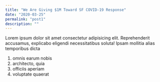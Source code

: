 ```yaml
---
title: "We Are Giving $1M Toward SF COVID-19 Response"
date: "2020-03-25"
permalink: "post1"
description: ""
---
```


Lorem ipsum dolor sit amet consectetur adipisicing elit. Reprehenderit accusamus, explicabo eligendi necessitatibus soluta! Ipsam mollitia alias temporibus dicta

1. omnis earum nobis
2. architecto, quia
3. officiis aperiam
4. voluptate quaerat